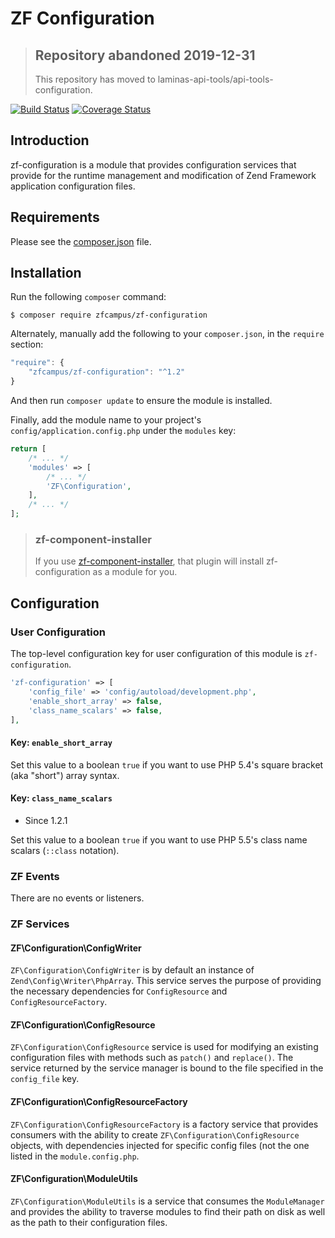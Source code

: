 # ZF Configuration

> ## Repository abandoned 2019-12-31
>
> This repository has moved to laminas-api-tools/api-tools-configuration.

[![Build Status](https://secure.travis-ci.org/zfcampus/zf-configuration.svg?branch=master)](https://secure.travis-ci.org/zfcampus/zf-configuration)
[![Coverage Status](https://coveralls.io/repos/github/zfcampus/zf-configuration/badge.svg?branch=master)](https://coveralls.io/github/zfcampus/zf-configuration?branch=master)

## Introduction

zf-configuration is a module that provides configuration services that provide for the
runtime management and modification of Zend Framework application configuration files.

## Requirements
  
Please see the [composer.json](composer.json) file.

## Installation

Run the following `composer` command:

```console
$ composer require zfcampus/zf-configuration
```

Alternately, manually add the following to your `composer.json`, in the `require` section:

```javascript
"require": {
    "zfcampus/zf-configuration": "^1.2"
}
```

And then run `composer update` to ensure the module is installed.

Finally, add the module name to your project's `config/application.config.php` under the `modules`
key:

```php
return [
    /* ... */
    'modules' => [
        /* ... */
        'ZF\Configuration',
    ],
    /* ... */
];
```

> ### zf-component-installer
>
> If you use [zf-component-installer](https://github.com/zendframework/zf-component-installer),
> that plugin will install zf-configuration as a module for you.

## Configuration

### User Configuration

The top-level configuration key for user configuration of this module is `zf-configuration`.

```php
'zf-configuration' => [
    'config_file' => 'config/autoload/development.php',
    'enable_short_array' => false,
    'class_name_scalars' => false,
],
```

#### Key: `enable_short_array`

Set this value to a boolean `true` if you want to use PHP 5.4's square bracket (aka "short") array
syntax.

#### Key: `class_name_scalars`

- Since 1.2.1

Set this value to a boolean `true` if you want to use PHP 5.5's class name scalars (`::class` notation).

### ZF Events

There are no events or listeners.

### ZF Services

#### ZF\Configuration\ConfigWriter

`ZF\Configuration\ConfigWriter` is by default an instance of `Zend\Config\Writer\PhpArray`.  This
service serves the purpose of providing the necessary dependencies for `ConfigResource` and
`ConfigResourceFactory`.

#### ZF\Configuration\ConfigResource

`ZF\Configuration\ConfigResource` service is used for modifying an existing configuration files with
methods such as `patch()` and `replace()`.  The service returned by the service manager is bound to
the file specified in the `config_file` key.

#### ZF\Configuration\ConfigResourceFactory

`ZF\Configuration\ConfigResourceFactory` is a factory service that provides consumers with the
ability to create `ZF\Configuration\ConfigResource` objects, with dependencies injected for specific
config files (not the one listed in the `module.config.php`.

#### ZF\Configuration\ModuleUtils

`ZF\Configuration\ModuleUtils` is a service that consumes the `ModuleManager` and provides the
ability to traverse modules to find their path on disk as well as the path to their configuration
files.